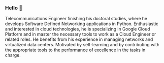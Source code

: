 ### Hello 👋

Telecommunications Engineer finishing his doctoral studies, where he develops Software Defined Networking applications in Python. Enthusiastic and interested in cloud technologies, he is specializing in Google Cloud Platform and in master the necessary tools to work as a Cloud Engineer or related roles. He benefits from his experience in managing networks and virtualized data centers. Motivated by self-learning and by contributing with the appropriate tools to the performance of excellence in the tasks in charge.

<!--
**davidbenm/davidbenm** is a ✨ _special_ ✨ repository because its `README.md` (this file) appears on your GitHub profile.
Here are some ideas to get you started:

- 🔭 I’m currently working on ...
- 🌱 I’m currently learning ...
- 👯 I’m looking to collaborate on ...
- 🤔 I’m looking for help with ...
- 💬 Ask me about ...
- 📫 How to reach me: ...
- 😄 Pronouns: ...
- ⚡ Fun fact: ...
-->
